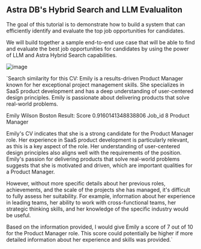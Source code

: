 ## Astra DB's Hybrid Search and LLM Evalualiton
The goal of this tutorial is to demonstrate how to build a system that can efficiently identify and evaluate the top job opportunities for candidates.

We will build together a sample end-to-end use case that will be able to find and evaluate the best job opportunities for candidates by using the power of LLM and Astra Hybrid Search capabilities.


![image](https://github.com/betloreilly/hybridsearch_llmevaluation/assets/116296939/357822b2-0823-4b49-82e3-a33f96d1f72c)

`Search similarity for this CV: Emily is a results-driven Product Manager known for her exceptional project management skills. She specializes in SaaS product development and has a deep understanding of user-centered design principles. Emily is passionate about delivering products that solve real-world problems. 

Emily Wilson Boston
Result: Score 0.9160141348838806  Job_id  8   Product Manager 

Emily's CV indicates that she is a strong candidate for the Product Manager role. Her experience in SaaS product development is particularly relevant, as this is a key aspect of the role. Her understanding of user-centered design principles also aligns well with the requirements of the position. Emily's passion for delivering products that solve real-world problems suggests that she is motivated and driven, which are important qualities for a Product Manager. 

However, without more specific details about her previous roles, achievements, and the scale of the projects she has managed, it's difficult to fully assess her suitability. For example, information about her experience in leading teams, her ability to work with cross-functional teams, her strategic thinking skills, and her knowledge of the specific industry would be useful. 

Based on the information provided, I would give Emily a score of 7 out of 10 for the Product Manager role. This score could potentially be higher if more detailed information about her experience and skills was provided.`
